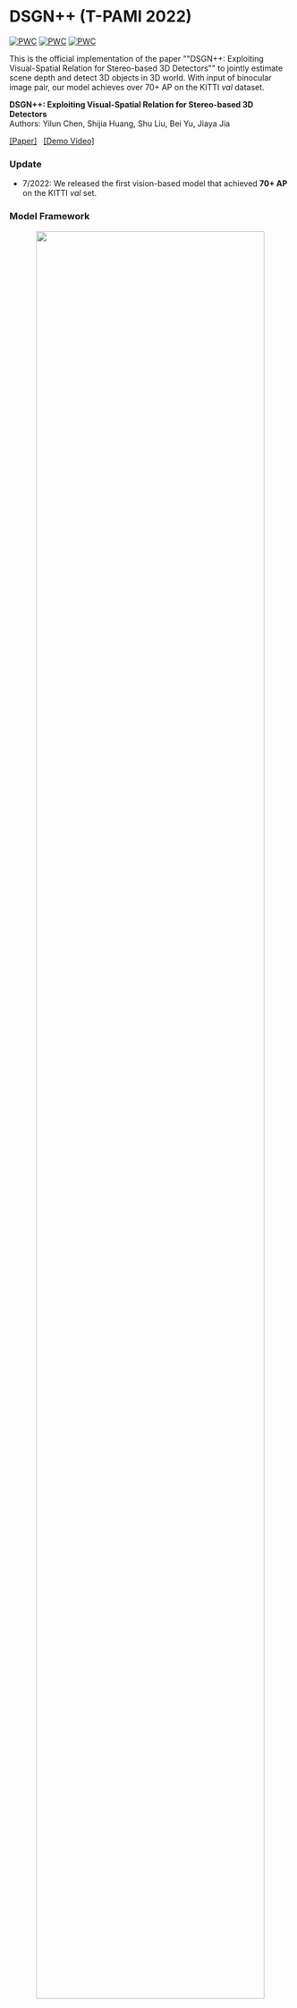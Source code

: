 # DSGN++ (T-PAMI 2022)

[![PWC](https://img.shields.io/endpoint.svg?url=https://paperswithcode.com/badge/dsgn-exploiting-visual-spatial-relation/3d-object-detection-from-stereo-images-on-1)](https://paperswithcode.com/sota/3d-object-detection-from-stereo-images-on-1?p=dsgn-exploiting-visual-spatial-relation)
[![PWC](https://img.shields.io/endpoint.svg?url=https://paperswithcode.com/badge/dsgn-exploiting-visual-spatial-relation/3d-object-detection-from-stereo-images-on-2)](https://paperswithcode.com/sota/3d-object-detection-from-stereo-images-on-2?p=dsgn-exploiting-visual-spatial-relation)
[![PWC](https://img.shields.io/endpoint.svg?url=https://paperswithcode.com/badge/dsgn-exploiting-visual-spatial-relation/3d-object-detection-from-stereo-images-on-3)](https://paperswithcode.com/sota/3d-object-detection-from-stereo-images-on-3?p=dsgn-exploiting-visual-spatial-relation)

This is the official implementation of the paper ""DSGN++: Exploiting Visual-Spatial Relation for Stereo-based 3D Detectors"" to jointly estimate scene depth and detect 3D objects in 3D world. With input of binocular image pair, our model achieves over 70+ AP on the KITTI *val* dataset.

**DSGN++: Exploiting Visual-Spatial Relation for Stereo-based 3D Detectors**<br/>
Authors: Yilun Chen, Shijia Huang, Shu Liu, Bei Yu, Jiaya Jia

[[Paper]](https://arxiv.org/abs/2204.03039) &nbsp; [[Demo Video]](https://youtu.be/DdvX8WOG0iU)&nbsp; 

### Update

- 7/2022: We released the first vision-based model that achieved **70+ AP** on the KITTI *val* set.

### Model Framework

<p align="center"> <img src="./doc/framework.jpg" width="90%"></p>

### Data Preparation 

(1) Download the [KITTI 3D object detection dataset](http://www.cvlibs.net/datasets/kitti/eval_object.php?obj_benchmark=3d) including velodyne, stereo images, calibration matrices, and the [road plane](https://drive.google.com/file/d/1d5mq0RXRnvHPVeKx6Q612z0YRO1t2wAp/view?usp=sharing). The folders are organized as follows:
```
ROOT_PATH
├── data
│   ├── kitti
│   │   │── ImageSets
│   │   │── training
│   │   │   ├──calib & velodyne & label_2 & image_2 & image_3 & (optional: planes)
│   │   │── testing
│   │   │   ├──calib & velodyne & image_2 & image_3
├── pcdet
├── mmdetection-v2.22.0
```

(2) Generate KITTI data list and joint Stereo-Lidar Copy-Paste database for training.

```
python -m pcdet.datasets.kitti.lidar_kitti_dataset create_kitti_infos
python -m pcdet.datasets.kitti.lidar_kitti_dataset create_gt_database_only --image_crops
```

### Installation
Jetson Nano

(1) Clone this repository.
```
git clone https://github.com/fovyu/DSGN2 
cd DSGN2
```

(2) Install mmcv-1.4.0 library. 
```
pip install pycocotools==2.0.2
pip install torch==1.7.1 torchvision==0.8.2 -f https://torch.kmtea.eu/whl/stable.html
###pip install mmcv-full==1.4.0 -f https://download.openmmlab.com/mmcv/dist/cu102/torch1.7/index.html
build mmcv-full==1.4.0 from source https://mmcv.readthedocs.io/en/latest/get_started/build.html
```

(2) Install mmdetection-v2.22.0 inside the this .
```
cd mmdetection-v2.22.0
pip install -e .
```

(3) Install the pcdet library.
```
pip install -e .
```

### Training and Inference

Train the model by
```
python -m torch.distributed.launch --nproc_per_node=4 tools/train.py \
    --launcher pytorch \
    --fix_random_seed \
    --workers 2 \
    --sync_bn \
    --save_to_file \
    --cfg_file ./configs/stereo/kitti_models/dsgn2.yaml \
    --tcp_port 12345 
```

Evaluating the model by
```
python -m torch.distributed.launch --nproc_per_node=4 tools/test.py \
    --launcher pytorch \
    --workers 2 \
    --save_to_file \
    --cfg_file ./configs/stereo/kitti_models/dsgn2.yaml \
    --exp_name default \
    --tcp_port 12345 \
    --ckpt_id 60 
```

The evaluation results can be found in the model folder.

### Performance and Model Zoo

We provide the pretrained models of DSGN2 evaluated on the KITTI *val* set. 

<table>
    <thead>
        <tr>
            <th>Methods</th>
            <!-- <th>Inference Time(s/im)</th> -->
            <th>Car</th>
            <th>Ped.</th>
            <th>Cyc.</th>
            <th>Models</th>
        </tr>
    </thead>
    <tbody>
        <tr>
            <td>DSGN++</td>
            <td>70.05</td>
            <td>39.42</td>
            <td>44.47</td>
            <td><a href="https://drive.google.com/file/d/1Z160fDx5abFZUARso1ixNJH-4UpjA4LI/view?usp=sharing"> GoogleDrive </a></td>
        </tr>
    </tbody>
</table>

## ToDo list
- [ ] STILL In Progress

### Citation
If you find our work useful in your research, please consider citing:
```
@ARTICLE{chen2022dsgn++,
  title={DSGN++: Exploiting Visual-Spatial Relation for Stereo-Based 3D Detectors}, 
  author={Chen, Yilun and Huang, Shijia and Liu, Shu and Yu, Bei and Jia, Jiaya},
  journal={IEEE Transactions on Pattern Analysis and Machine Intelligence}, 
  year={2022}
}
```

### Acknowledgment
Our code is based on several released code repositories. We thank the great code from [LIGA-Stereo](https://github.com/xy-guo/LIGA-Stereo), [OpenPCDet](https://github.com/open-mmlab/OpenPCDet), [mmdetection](https://github.com/open-mmlab/mmdetection).

### Contact
If you get troubles or suggestions for this repository, please feel free to contact me (chenyilun95@gmail.com).

